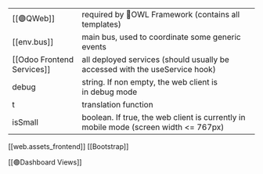 

|                            |                                                                                  |
| -------------------------- | ---------------------------------------------------------------------------------|
| [[🟣QWeb]]                 | required by 🦉OWL Framework (contains all templates)                                 |
| [[env.bus]]                | main bus, used to coordinate some generic events                                     |
| [[Odoo Frontend Services]] | all deployed services (should usually be accessed with the useService hook)          |
| debug                      | string. If non empty, the web client is in debug mode                                |
| t                          | translation function                                                                 |
| isSmall                    | boolean. If true, the web client is currently in mobile mode (screen width <= 767px) |

[[web.assets_frontend]]
[[Bootstrap]]

[[🟣Dashboard Views]]